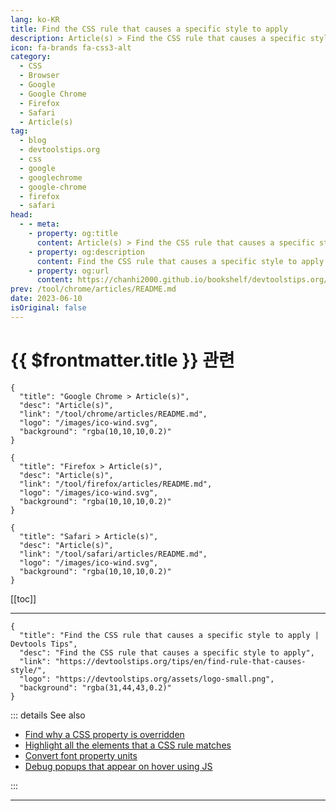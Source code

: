 ```yaml
---
lang: ko-KR
title: Find the CSS rule that causes a specific style to apply
description: Article(s) > Find the CSS rule that causes a specific style to apply
icon: fa-brands fa-css3-alt
category: 
  - CSS
  - Browser
  - Google
  - Google Chrome
  - Firefox
  - Safari
  - Article(s)
tag: 
  - blog
  - devtoolstips.org
  - css
  - google
  - googlechrome
  - google-chrome
  - firefox
  - safari
head:  
  - - meta:
    - property: og:title
      content: Article(s) > Find the CSS rule that causes a specific style to apply
    - property: og:description
      content: Find the CSS rule that causes a specific style to apply
    - property: og:url
      content: https://chanhi2000.github.io/bookshelf/devtoolstips.org/find-rule-that-causes-style.html
prev: /tool/chrome/articles/README.md
date: 2023-06-10
isOriginal: false
---
```


# {{ $frontmatter.title }} 관련

```component VPCard
{
  "title": "Google Chrome > Article(s)",
  "desc": "Article(s)",
  "link": "/tool/chrome/articles/README.md",
  "logo": "/images/ico-wind.svg",
  "background": "rgba(10,10,10,0.2)"
}
```

```component VPCard
{
  "title": "Firefox > Article(s)",
  "desc": "Article(s)",
  "link": "/tool/firefox/articles/README.md",
  "logo": "/images/ico-wind.svg",
  "background": "rgba(10,10,10,0.2)"
}
```

```component VPCard
{
  "title": "Safari > Article(s)",
  "desc": "Article(s)",
  "link": "/tool/safari/articles/README.md",
  "logo": "/images/ico-wind.svg",
  "background": "rgba(10,10,10,0.2)"
}
```


[[toc]]

---

```component VPCard
{
  "title": "Find the CSS rule that causes a specific style to apply | Devtools Tips",
  "desc": "Find the CSS rule that causes a specific style to apply",
  "link": "https://devtoolstips.org/tips/en/find-rule-that-causes-style/",
  "logo": "https://devtoolstips.org/assets/logo-small.png",
  "background": "rgba(31,44,43,0.2)"
}
```

<!-- TODO:  작성 -->

::: details See also

- [Find why a CSS property is overridden](https://devtoolstips.org/tips/en/find-why-css-property-is-overridden) <!-- TODO: add VPCard -->
- [Highlight all the elements that a CSS rule matches](https://devtoolstips.org/tips/en/highlight-matching-elements) <!-- TODO: add VPCard -->
- [Convert font property units](https://devtoolstips.org/tips/en/convert-font-units) <!-- TODO: add VPCard -->
- [Debug popups that appear on hover using JS](https://devtoolstips.org/tips/en/debug-js-hover) <!-- TODO: add VPCard -->


:::

---

<TagLinks />